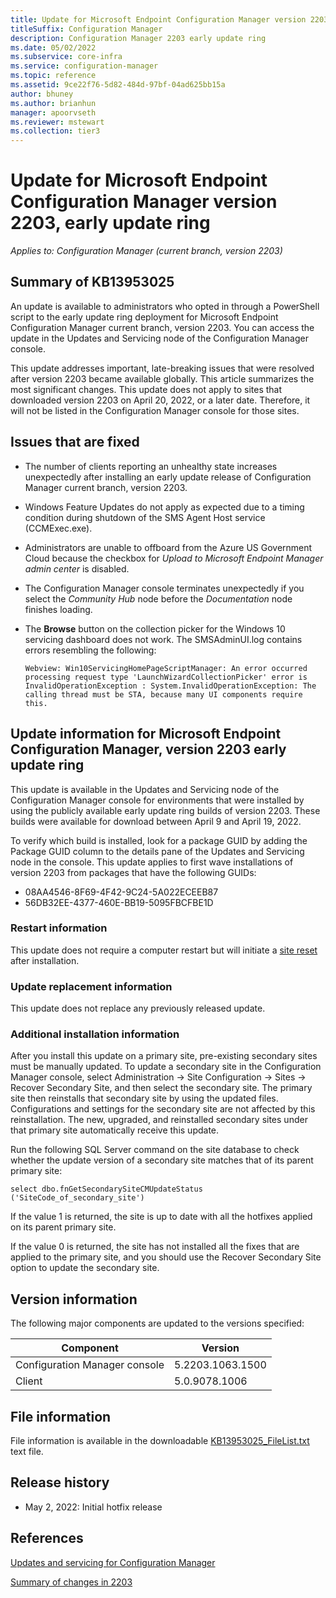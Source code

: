 ```yaml
---
title: Update for Microsoft Endpoint Configuration Manager version 2203, early update ring
titleSuffix: Configuration Manager
description: Configuration Manager 2203 early update ring
ms.date: 05/02/2022
ms.subservice: core-infra
ms.service: configuration-manager
ms.topic: reference
ms.assetid: 9ce22f76-5d82-484d-97bf-04ad625bb15a
author: bhuney
ms.author: brianhun
manager: apoorvseth
ms.reviewer: mstewart
ms.collection: tier3
---
```

# Update for Microsoft Endpoint Configuration Manager version 2203, early update ring

*Applies to: Configuration Manager (current branch, version 2203)*
## Summary of KB13953025
An update is available to administrators who opted in through a PowerShell script to the early update ring deployment for Microsoft Endpoint Configuration Manager current branch, version 2203. You can access the update in the Updates and Servicing node of the Configuration Manager console.

This update addresses important, late-breaking issues that were resolved after version 2203 became available globally. This article summarizes the most significant changes.
This update does not apply to sites that downloaded version 2203 on April 20, 2022, or a later date. Therefore, it will not be listed in the Configuration Manager console for those sites.

## Issues that are fixed
<!-- 13969954 -->
- The number of clients reporting an unhealthy state increases unexpectedly after installing an early update release of Configuration Manager current branch, version 2203.

<!-- 13985659 -->
- Windows Feature Updates do not apply as expected due to a timing condition during shutdown of the SMS Agent Host service (CCMExec.exe).

<!-- 13957165 -->
- Administrators are unable to offboard from the Azure US Government Cloud because the checkbox for *Upload to Microsoft Endpoint Manager admin center* is disabled.

<!-- 13990381 -->
- The Configuration Manager console terminates unexpectedly if you select the *Community Hub* node before the *Documentation* node finishes loading.

<!-- 14106553 -->
- The **Browse** button on the collection picker for the Windows 10 servicing dashboard does not work. The SMSAdminUI.log contains errors resembling the following:
   ```text
   Webview: Win10ServicingHomePageScriptManager: An error occurred processing request type 'LaunchWizardCollectionPicker' error is InvalidOperationException : System.InvalidOperationException: The calling thread must be STA, because many UI components require this.
   ```

## Update information for Microsoft Endpoint Configuration Manager, version 2203 early update ring
<!-- TEMPLATE: The two dates below = when fast ring was first released and when slow ring made available -->
This update is available in the Updates and Servicing node of the Configuration Manager console for environments that were installed by using the publicly available early update ring builds of version 2203. These builds were available for download between April 9 and April 19, 2022.

To verify which build is installed, look for a package GUID by adding the Package GUID column to the details pane of the Updates and Servicing node in the console. This update applies to first wave installations of version 2203 from packages that have the following GUIDs:

- 08AA4546-8F69-4F42-9C24-5A022ECEEB87
- 56DB32EE-4377-460E-BB19-5095FBCFBE1D

### Restart information
This update does not require a computer restart but will initiate a [site reset](../../core/servers/manage/modify-your-infrastructure.md#bkmk_reset) after installation.

### Update replacement information
This update does not replace any previously released update.

### Additional installation information
After you install this update on a primary site, pre-existing secondary sites must be manually updated. To update a secondary site in the Configuration Manager console, select Administration -> Site Configuration -> Sites -> Recover Secondary Site, and then select the secondary site. The primary site then reinstalls that secondary site by using the updated files. Configurations and settings for the secondary site are not affected by this reinstallation. The new, upgraded, and reinstalled secondary sites under that primary site automatically receive this update.

Run the following SQL Server command on the site database to check whether the update version of a secondary site matches that of its parent primary site:
   ```code
   select dbo.fnGetSecondarySiteCMUpdateStatus ('SiteCode_of_secondary_site')
   ```
If the value 1 is returned, the site is up to date with all the hotfixes applied on its parent primary site.

If the value 0 is returned, the site has not installed all the fixes that are applied to the primary site, and you should use the Recover Secondary Site option to update the secondary site.

## Version information
The following major components are updated to the versions specified:

|Component |Version |
|---|---|
| Configuration Manager console | 5.2203.1063.1500 |
| Client | 5.0.9078.1006 |

## File information
File information is available in the downloadable [KB13953025_FileList.txt](https://aka.ms/KB13953025_FileList) text file.

## Release history
- May 2, 2022: Initial hotfix release

## References
[Updates and servicing for Configuration Manager](../../core/servers/manage/updates.md)

[Summary of changes in 2203](../../hotfix/2203/13174460.md)